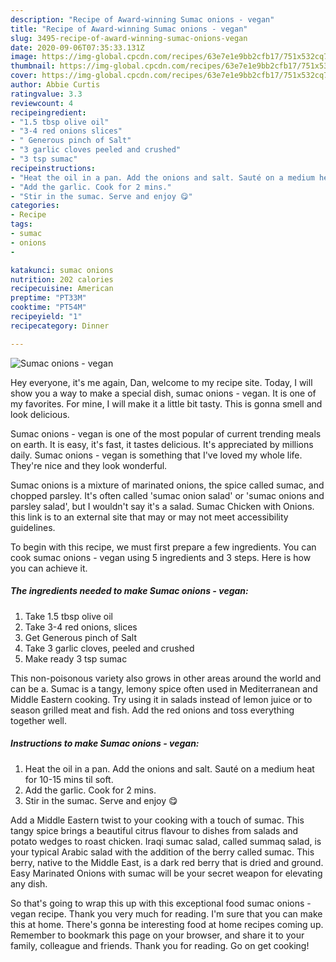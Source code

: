 ```yaml
---
description: "Recipe of Award-winning Sumac onions - vegan"
title: "Recipe of Award-winning Sumac onions - vegan"
slug: 3495-recipe-of-award-winning-sumac-onions-vegan
date: 2020-09-06T07:35:33.131Z
image: https://img-global.cpcdn.com/recipes/63e7e1e9bb2cfb17/751x532cq70/sumac-onions-vegan-recipe-main-photo.jpg
thumbnail: https://img-global.cpcdn.com/recipes/63e7e1e9bb2cfb17/751x532cq70/sumac-onions-vegan-recipe-main-photo.jpg
cover: https://img-global.cpcdn.com/recipes/63e7e1e9bb2cfb17/751x532cq70/sumac-onions-vegan-recipe-main-photo.jpg
author: Abbie Curtis
ratingvalue: 3.3
reviewcount: 4
recipeingredient:
- "1.5 tbsp olive oil"
- "3-4 red onions slices"
- " Generous pinch of Salt"
- "3 garlic cloves peeled and crushed"
- "3 tsp sumac"
recipeinstructions:
- "Heat the oil in a pan. Add the onions and salt. Sauté on a medium heat for 10-15 mins til soft."
- "Add the garlic. Cook for 2 mins."
- "Stir in the sumac. Serve and enjoy 😋"
categories:
- Recipe
tags:
- sumac
- onions
- 

katakunci: sumac onions  
nutrition: 202 calories
recipecuisine: American
preptime: "PT33M"
cooktime: "PT54M"
recipeyield: "1"
recipecategory: Dinner

---
```



![Sumac onions - vegan](https://img-global.cpcdn.com/recipes/63e7e1e9bb2cfb17/751x532cq70/sumac-onions-vegan-recipe-main-photo.jpg)

Hey everyone, it's me again, Dan, welcome to my recipe site. Today, I will show you a way to make a special dish, sumac onions - vegan. It is one of my favorites. For mine, I will make it a little bit tasty. This is gonna smell and look delicious.

Sumac onions - vegan is one of the most popular of current trending meals on earth. It is easy, it's fast, it tastes delicious. It's appreciated by millions daily. Sumac onions - vegan is something that I've loved my whole life. They're nice and they look wonderful.

Sumac onions is a mixture of marinated onions, the spice called sumac, and chopped parsley. It&#39;s often called &#39;sumac onion salad&#39; or &#39;sumac onions and parsley salad&#39;, but I wouldn&#39;t say it&#39;s a salad. Sumac Chicken with Onions. this link is to an external site that may or may not meet accessibility guidelines.


To begin with this recipe, we must first prepare a few ingredients. You can cook sumac onions - vegan using 5 ingredients and 3 steps. Here is how you can achieve it.

<!--inarticleads1-->

##### The ingredients needed to make Sumac onions - vegan:

1. Take 1.5 tbsp olive oil
1. Take 3-4 red onions, slices
1. Get  Generous pinch of Salt
1. Take 3 garlic cloves, peeled and crushed
1. Make ready 3 tsp sumac


This non-poisonous variety also grows in other areas around the world and can be a. Sumac is a tangy, lemony spice often used in Mediterranean and Middle Eastern cooking. Try using it in salads instead of lemon juice or to season grilled meat and fish. Add the red onions and toss everything together well. 

<!--inarticleads2-->

##### Instructions to make Sumac onions - vegan:

1. Heat the oil in a pan. Add the onions and salt. Sauté on a medium heat for 10-15 mins til soft.
1. Add the garlic. Cook for 2 mins.
1. Stir in the sumac. Serve and enjoy 😋


Add a Middle Eastern twist to your cooking with a touch of sumac. This tangy spice brings a beautiful citrus flavour to dishes from salads and potato wedges to roast chicken. Iraqi sumac salad, called summaq salad, is your typical Arabic salad with the addition of the berry called sumac. This berry, native to the Middle East, is a dark red berry that is dried and ground. Easy Marinated Onions with sumac will be your secret weapon for elevating any dish. 

So that's going to wrap this up with this exceptional food sumac onions - vegan recipe. Thank you very much for reading. I'm sure that you can make this at home. There's gonna be interesting food at home recipes coming up. Remember to bookmark this page on your browser, and share it to your family, colleague and friends. Thank you for reading. Go on get cooking!
